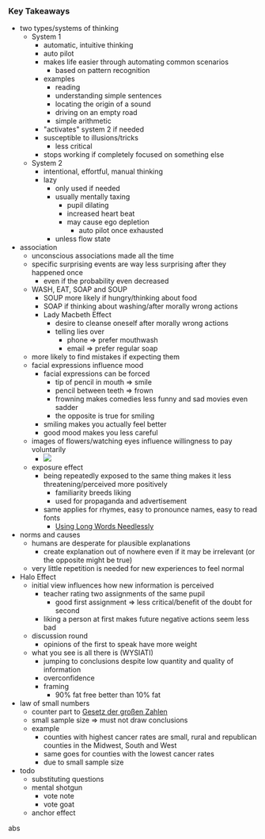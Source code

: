 ### Key Takeaways
+ two types/systems of thinking
	+ System 1
		+ automatic, intuitive thinking
		+ auto pilot
		+ makes life easier through automating common scenarios
			+ based on pattern recognition
		+ examples
			+ reading
			+ understanding simple sentences
			+ locating the origin of a sound
			+ driving on an empty road
			+ simple arithmetic
		+ "activates" system 2 if needed
		+ susceptible to illusions/tricks
			+ less critical
		+ stops working if completely focused on something else
	+ System 2
		+ intentional, effortful, manual thinking
		+ lazy
			+ only used if needed
			+ usually mentally taxing
				+ pupil dilating
				+ increased heart beat
				+ may cause ego depletion
					+ auto pilot once exhausted
			+ unless flow state
+ association
	+ unconscious associations made all the time
	+ specific surprising events are way less surprising after they happened once
		+ even if the probability even decreased
	+ WASH, EAT, SOAP and SOUP
		+ SOUP more likely if hungry/thinking about food
		+ SOAP if thinking about washing/after morally wrong actions
		+ Lady Macbeth Effect
			+ desire to cleanse oneself after morally wrong actions
			+ telling lies over 
				+ phone => prefer mouthwash
				+ email => prefer regular soap
	+ more likely to find mistakes if expecting them
	+ facial expressions influence mood
		+ facial expressions can be forced
			+ tip of pencil in mouth => smile
			+ pencil between teeth => frown
			+ frowning makes comedies less funny and sad movies even sadder
			+ the opposite is true for smiling
		+ smiling makes you actually feel better
		+ good mood makes you less careful
	+ images of flowers/watching eyes influence willingness to pay voluntarily
		+ ![](Pasted%20image%2020240204115620.png)
	+ exposure effect
		+ being repeatedly exposed to the same thing makes it less threatening/perceived more positively
			+ familiarity breeds liking
			+ used for propaganda and advertisement
		+ same applies for rhymes, easy to pronounce names, easy to read fonts
			+ [Using Long Words Needlessly](Using%20Long%20Words%20Needlessly.md)
+ norms and causes
	+ humans are desperate for plausible explanations
		+ create explanation out of nowhere even if it may be irrelevant (or the opposite might be true)
	+ very little repetition is needed for new experiences to feel normal
+ Halo Effect
	+ initial view influences how new information is perceived
		+ teacher rating two assignments of the same pupil
			+ good first assignment => less critical/benefit of the doubt for second
		+ liking a person at first makes future negative actions seem less bad
	+ discussion round
		+ opinions of the first to speak have more weight
	+ what you see is all there is (WYSIATI)
		+ jumping to conclusions despite low quantity and quality of information 
		+ overconfidence
		+ framing
			+ 90% fat free better than 10% fat
+ law of small numbers
	+ counter part to [Gesetz der großen Zahlen](../Mathematik/Wahrscheinlichkeitstheorie/Konvergenz%20von%20Zufallszahlen/Gesetz%20der%20großen%20Zahlen.md)
	+ small sample size => must not draw conclusions
	+ example
		+ counties with highest cancer rates are small, rural and republican counties in the Midwest, South and West
		+ same goes for counties with the lowest cancer rates
		+ due to small sample size
+ todo
	+ substituting questions
	+ mental shotgun
		+ vote note
		+ vote goat
	+ anchor effect

abs